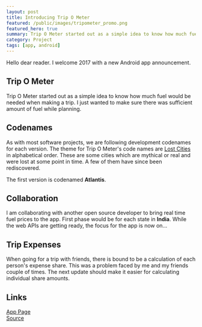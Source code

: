 ```yaml
---
layout: post
title: Introducing Trip O Meter
featured: /public/images/tripometer_promo.png
featured_hero: true
summary: Trip O Meter started out as a simple idea to know how much fuel would be needed when making a trip. I just wanted to make sure there was sufficient amount of fuel while planning.
category: Project
tags: [app, android]
---
```

Hello dear reader. I welcome 2017 with a new Android app announcement. 

## Trip O Meter
Trip O Meter started out as a simple idea to know how much fuel would be needed when making a trip. I just wanted to make sure there was sufficient amount of fuel while planning. 

## Codenames
As with most software projects, we are following development codenames for each version. The theme for Trip O Meter's code names are [Lost Cities](https://github.com/midhunhk/trip-o-meter/wiki/Codenames) in alphabetical order. These are some cities which are mythical or real and were lost at some point in time. A few of them have since been rediscovered.

The first version is codenamed **Atlantis**.

## Collaboration
I am collaborating with another open source developer to bring real time fuel prices to the app. First phase would be for each state in **India**. While the web APIs are getting ready, the focus for the app is now on...

## Trip Expenses
When going for a trip with friends, there is bound to be a calculation of each person's expense share. This was a problem faced by me and my friends couple of times. The next update should make it easier for calculating individual share amounts.

## Links
[App Page](https://midhunhk.github.io/trip-o-meter)  
[Source](https://github.com/midhunhk/trip-o-meter)  
